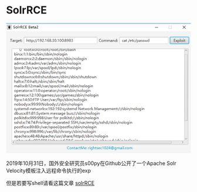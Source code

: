 # SolrRCE
![SolrRCE](/1.png)

2019年10月31日，国外安全研究员s00py在Github公开了一个Apache Solr Velocity模板注入远程命令执行的exp

但是若要写shell请看这篇文章
 [solrRCE](https://www.cnblogs.com/Rightsec/p/11772098.html) 
